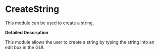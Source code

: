 # CreateString

This module can be used to create a string.

**Detailed Description**

This module allows the user to create a string by typing the string into an edit box in the GUI.
